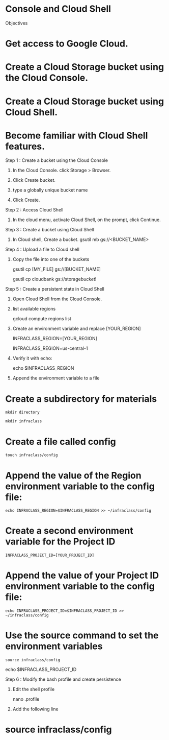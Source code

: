 # Console and Cloud Shell

Objectives

# Get access to Google Cloud.

# Create a Cloud Storage bucket using the Cloud Console.

# Create a Cloud Storage bucket using Cloud Shell.

# Become familiar with Cloud Shell features.

Step 1 : Create a bucket using the Cloud Console

1. In the Cloud Console. click Storage > Browser.

2. Click Create bucket.

3. type a globally unique bucket name

4. Click Create.

Step 2 : Access Cloud Shell

1. In the cloud menu, activate Cloud Shell, on the prompt, click Continue.

Step 3 : Create a bucket using Cloud Shell

1. In Cloud shell, Create a bucket.
   gsutil mb gs://<BUCKET_NAME>

Step 4 : Upload a file to Cloud shell

1. Copy the file into one of the buckets

   gsutil cp [MY_FILE] gs://[BUCKET_NAME]

   gsutil cp cloudbank gs://storage*bucket*!

Step 5 : Create a persistent state in Cloud Shell

1. Open Cloud Shell from the Cloud Console.

2. list available regions

   gcloud compute regions list

3. Create an environment variable and replace [YOUR_REGION]

   INFRACLASS_REGION=[YOUR_REGION]

   INFRACLASS_REGION=us-central-1

4. Verify it with echo:

   echo \$INFRACLASS_REGION

5. Append the environment variable to a file

# Create a subdirectory for materials

    mkdir directory

    mkdir infraclass

# Create a file called config

    touch infraclass/config

# Append the value of the Region environment variable to the config file:

    echo INFRACLASS_REGION=$INFRACLASS_REGION >> ~/infraclass/config

# Create a second environment variable for the Project ID

    INFRACLASS_PROJECT_ID=[YOUR_PROJECT_ID]

# Append the value of your Project ID environment variable to the config file:

    echo INFRACLASS_PROJECT_ID=$INFRACLASS_PROJECT_ID >> ~/infraclass/config

# Use the source command to set the environment variables

    source infraclass/config

echo \$INFRACLASS_PROJECT_ID

Step 6 : Modify the bash profile and create persistence

1. Edit the shell profile

   nano .profile

2. Add the following line

# source infraclass/config
